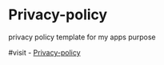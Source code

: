 # Privacy-policy
privacy policy template for my apps purpose

#visit - [ Privacy-policy](https://somuappu75.github.io/Privacy-policy/)
